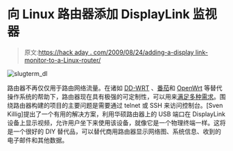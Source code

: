 # 向 Linux 路由器添加 DisplayLink 监视器

> 原文:[https://hack aday . com/2009/08/24/adding-a-display link-monitor-to-a-Linux-router/](https://hackaday.com/2009/08/24/adding-a-displaylink-monitor-to-a-linux-router/)

![slugterm_dl](../Images/a88f98a2099614ed0b42cde64948f742.png "slugterm_dl")

路由器不再仅仅用于路由网络流量。在诸如 [DD-WRT](http://dd-wrt.com/) 、[番茄](http://www.polarcloud.com/tomato)和 [OpenWrt](http://openwrt.org/) 等替代操作系统的帮助下，路由器现在具有极强的可定制性，可以用来[满足多种需求](http://hackaday.com/2009/07/05/home-power-monitoring/)。围绕路由器构建的项目的主要问题是需要通过 telnet 或 SSH 来访问控制台。[Sven Killig]提出了一个有用的解决方案，利用华硕路由器上的 USB 端口在 DisplayLink 设备上显示视频，允许用户坐下来使用该设备，就像它是一个物理终端一样。这将是一个很好的 DIY 替代品，可以替代商用路由器显示网络图、系统信息、收到的电子邮件和其他数据。